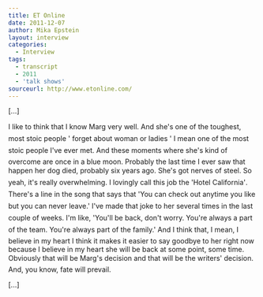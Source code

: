 ```yaml
---
title: ET Online
date: 2011-12-07
author: Mika Epstein
layout: interview
categories:
  - Interview
tags:
  - transcript
  - 2011
  - 'talk shows'
sourceurl: http://www.etonline.com/
---
```


[...]

I like to think that I know Marg very well. And she's one of the toughest, most stoic people ' forget about woman or ladies ' I mean one of the most stoic people I've ever met. And these moments where she's kind of overcome are once in a blue moon. Probably the last time I ever saw that happen her dog died, probably six years ago. She's got nerves of steel. So yeah, it's really overwhelming. I lovingly call this job the 'Hotel California'. There's a line in the song that says that 'You can check out anytime you like but you can never leave.' I've made that joke to her several times in the last couple of weeks. I'm like, 'You'll be back, don't worry. You're always a part of the team. You're always part of the family.' And I think that, I mean, I believe in my heart I think it makes it easier to say goodbye to her right now because I believe in my heart she will be back at some point, some time. Obviously that will be Marg's decision and that will be the writers' decision. And, you know, fate will prevail.

[...]